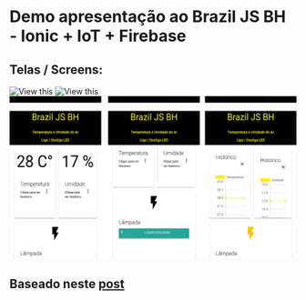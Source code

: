 # Demo apresentação ao Brazil JS BH - Ionic + IoT + Firebase

## Telas / Screens: 

![View this](app/src/assets/Web.gif)
![View this](app/src/assets/App.gif)
![View this](app/src/assets/screens.png)


## Baseado neste [post](https://medium.com/@alvaroviebrantz/sensoriamento-realtime-com-firebase-e-esp8266-6e54b9bff1c1) 